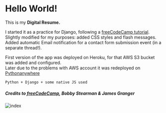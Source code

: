 # Hello World!  
  
This is my **Digital Resume.**  
  
I started it as a practice for Django, following a [freeCodeCamp tutorial](https://youtu.be/0oSsLbh_Kv4 "jango Tutorial - Create a Digital Resume with a Python Backend"). Slightly modified for my purposes: added CSS styles and flash messages. Added automatic Email notification for a contact form submission event (in a separate thread!).  
  
First version of the app was deployed on Heroku, for that AWS S3 bucket was added and configured.  
Later due to the problems with AWS account it was redeployed on [Pythonanywhere](http://sheihesinusslon.pythonanywhere.com/)  
  
```Python + Django + some native JS used```
  
##### Credits to [freeCodeCamp](freeCodeCamp.org), Bobby Stearman & James Granger  
  
![index](https://user-images.githubusercontent.com/75010755/154812645-9764e0d7-b611-4b68-ae4f-014c1998fe1d.png)
